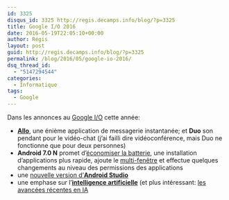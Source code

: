 ```yaml
---
id: 3325
disqus_id: 3325 http://regis.decamps.info/blog/?p=3325
title: Google I/O 2016
date: 2016-05-19T22:05:10+00:00
author: Régis
layout: post
guid: http://regis.decamps.info/blog/?p=3325
permalink: /blog/2016/05/google-io-2016/
dsq_thread_id:
  - "5147294544"
categories:
  - Informatique
tags:
  - Google
---
```

Dans les annonces au [Google I/O](https://www.youtube.com/playlist?list=PLOU2XLYxmsILe6_eGvDN3GyiodoV3qNSC) cette année:

  * [**Allo**](https://www.youtube.com/watch?v=862r3XS2YB0&index=1&list=PLOU2XLYxmsILe6_eGvDN3GyiodoV3qNSC#t=31m15), une énième application de messagerie instantanée; et **Duo** son pendant pour le vidéo-chat (j’ai failli dire vidéoconférence, mais Duo ne fonctionne que pour deux personnes)
  * **Android 7.0 N** promet d’[économiser la batterie](https://www.youtube.com/watch?v=VC2Hlb22mZM&index=27&list=PLOU2XLYxmsILe6_eGvDN3GyiodoV3qNSC), une installation d’applications plus rapide, ajoute le [multi-fenêtre](https://www.youtube.com/watch?v=yEEy_48hoXI&index=23&list=PLOU2XLYxmsILe6_eGvDN3GyiodoV3qNSC) et effectue quelques changements au niveau des permissions des applications
  * une [nouvelle version d’**Android Studio**](https://www.youtube.com/watch?v=csaXml4xtN8&list=PLOU2XLYxmsILe6_eGvDN3GyiodoV3qNSC&index=49)
  * une emphase sur l’[**intelligence artificielle**](https://www.youtube.com/watch?v=Rnm83GqgqPE&index=102&list=PLOU2XLYxmsILe6_eGvDN3GyiodoV3qNSC) (et plus intéressant: [les avancées récentes en IA](https://www.youtube.com/watch?v=sphFCJE1HkI&list=PLOU2XLYxmsILe6_eGvDN3GyiodoV3qNSC&index=181)
